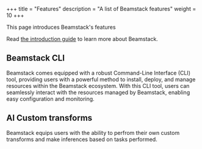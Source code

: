 +++
title = "Features"
description = "A list of Beamstack features"
weight = 10
+++

This page introduces Beamstack's features

Read [the introduction guide](/docs/getting-started/introduction) to learn more about Beamstack.

## Beamstack CLI

Beamstack comes equipped with a robust Command-Line Interface (CLI) tool, providing users with a powerful method to install, deploy, and manage resources within the Beamstack ecosystem. With this CLI tool, users can seamlessly interact with the resources managed by Beamstack, enabling easy configuration and monitoring.

## AI Custom transforms

Beamstack equips users with the ability to perfrom their own custom transforms and make inferences based on tasks performed. 

